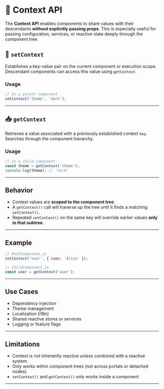 # 📘 Context API

The **Context API** enables components to share values with their descendants **without explicitly passing props**. This is especially useful for passing configuration, services, or reactive state deeply through the component tree.


## 🔧 `setContext`

Establishes a key–value pair on the current component or execution scope. Descendant components can access this value using `getContext`.

### Usage

```js
// In a parent component
setContext('theme', 'dark');
```

---

## 📥 `getContext`

Retrieves a value associated with a previously established context `key`. Searches through the component hierarchy.

### Usage

```js
// In a child component
const theme = getContext('theme');
console.log(theme); // "dark"
```

---

## Behavior

* Context values are **scoped to the component tree**.
* A `getContext()` call will traverse up the tree until it finds a matching `setContext()`.
* Repeated `setContext()` on the same key will override earlier values **only in that subtree**.

---

## Example

```js
// RootComponent.js
setContext('user', { name: 'Alice' });

// ChildComponent.js
const user = getContext('user');
```

---

## Use Cases

* Dependency injection
* Theme management
* Localization (i18n)
* Shared reactive stores or services
* Logging or feature flags

---

## Limitations

* Context is not inherently reactive unless combined with a reactive system.
* Only works within component trees (not across portals or detached nodes).
* `setContext()` and `getContext()` only works inside a component

---
